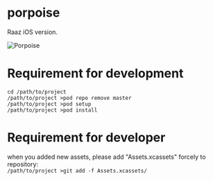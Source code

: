 # porpoise

Raaz iOS version.

![Porpoise](https://s3-us-west-2.amazonaws.com/facebook-link-previews/Porpoise1.jpg)

# Requirement for development

`cd /path/to/project`    
`/path/to/project >pod repo remove master`    
`/path/to/project >pod setup`    
`/path/to/project >pod install` 

# Requirement for developer
when you added new assets, please add "Assets.xcassets" forcely to repository:    
`/path/to/project >git add -f Assets.xcassets/`
